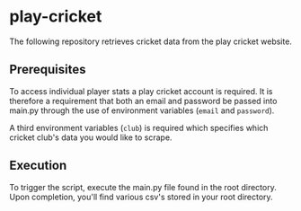# play-cricket

The following repository retrieves cricket data from the play cricket website.

## Prerequisites

To access individual player stats a play cricket account is required. It is therefore a requirement that both an email and password be passed into main.py through the use of environment variables (`email` and `password`).

A third environment variables (`club`) is required which specifies which cricket club's data you would like to scrape. 

## Execution 

To trigger the script, execute the main.py file found in the root directory. Upon completion, you'll find various csv's stored in your root directory.

